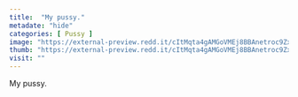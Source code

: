 ```yaml
---
title:  "My pussy."
metadate: "hide"
categories: [ Pussy ]
image: "https://external-preview.redd.it/cItMqta4gAMGoVMEj8BBAnetroc9ZxFKSxasiNXddkY.jpg?auto=webp&s=738003c3a6b3ea417311e9c0143b3b095c4eb452"
thumb: "https://external-preview.redd.it/cItMqta4gAMGoVMEj8BBAnetroc9ZxFKSxasiNXddkY.jpg?width=1080&crop=smart&auto=webp&s=b3413cb0a0ada22e7a05a7d75b0078204fc1d567"
visit: ""
---
```

My pussy.
